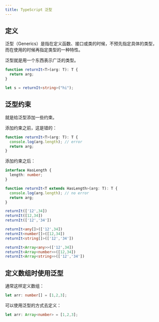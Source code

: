 ```yaml
---
title: TypeScript 泛型
---
```


## 定义

泛型（Generics）是指在定义函数、接口或类的时候，不预先指定具体的类型，而在使用的时候再指定类型的一种特性。

泛型就是用一个东西表示广泛的类型。

```typescript
function returnIt<T>(arg: T): T {
  return arg;
}

let s = returnIt<string>("hi");
```

## 泛型约束

就是给泛型添加一些约束。

添加约束之前，这是错的：

```typescript
function returnIt<T>(arg: T): T {
  console.log(arg.length); // error
  return arg;
}
```

添加约束之后：

```typescript
interface HasLength {
  length: number;
}

function returnIt<T extends HasLength>(arg: T): T {
  console.log(arg.length); // no error
  return arg;
}

returnIt(['12',34])
returnIt([12,34])
returnIt(['12','34'])

returnIt<any[]>(['12',34])
returnIt<number[]>([12,34])
returnIt<string[]>(['12','34'])

returnIt<Array<any>>(['12',34])
returnIt<Array<number>>([12,34])
returnIt<Array<string>>(['12','34'])
```

## 定义数组时使用泛型

通常这样定义数组：

```typescript
let arr: number[] = [1,2,3];
```

可以使用泛型的方式去定义：

```typescript
let arr: Array<number> = [1,2,3];
```